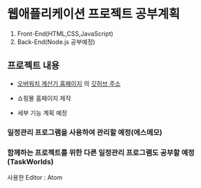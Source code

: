 <h1>웹애플리케이션 프로젝트 공부계획</h1>

1. Front-End(HTML,CSS,JavaScript)
2. Back-End(Node.js 공부예정)



<h2>프로젝트 내용</h2>

-  [오버워치 계산기 홈페이지](junwoo.tk) 의 [깃허브 주소](https://github.com/Junuu/Overwatch_Calculator_Web)

-  쇼핑몰 홈페이지 제작

- 세부 기능 계획 예정


<h3>일정관리 프로그램을 사용하여 관리할 예정(에스메모)</h3>
<h3>함께하는 프로젝트를 위한 다른 일정관리 프로그램도 공부할 예정(TaskWorlds)</h3>

사용한 Editor : Atom
